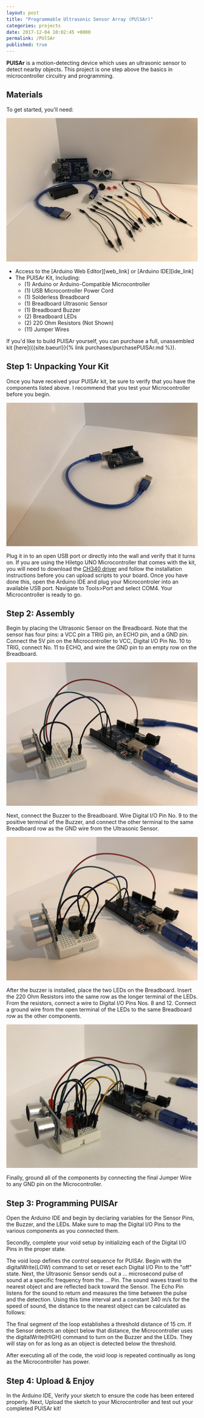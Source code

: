 ```yaml
---
layout: post
title: "Programmable Ultrasonic Sensor Array (PUlSAr)"
categories: projects
date: 2017-12-04 10:02:45 +0000
permalink: /PUlSAr
published: true
---
```


<strong>PUlSAr</strong> is a motion-detecting device which uses an ultrasonic sensor to detect nearby objects. This project is one step above the basics in microcontroller circuitry and programming.

<h2>Materials</h2>
To get started, you'll need:

![Kit Image][kit_image]

<ul>
<li>Access to the [Arduino Web Editor][web_link] or [Arduino IDE][ide_link]</li>
<li>The PUlSAr Kit, Including:
  <ul>
  <li>(1) Arduino or Arduino-Compatible Microcontroller</li>
  <li>(1) USB Microcontroller Power Cord</li>
  <li>(1) Solderless Breadboard</li>
  <li>(1) Breadboard Ultrasonic Sensor</li>
  <li>(1) Breadboard Buzzer</li>
  <li>(2) Breadboard LEDs</li>
  <li>(2) 220 Ohm Resistors (Not Shown)</li>
  <li>(11) Jumper Wires</li>
  </ul>
</li>
</ul>

If you'd like to build PUlSAr yourself, you can purchase a full, unassembled kit [here]({{site.baeurl}}{% link purchases/purchasePUlSAr.md %}).

<h2>Step 1: Unpacking Your Kit</h2>

Once you have received your PUlSAr kit, be sure to verify that you have the components listed above. I recommend that you test your Microcontroller before you begin. 

![Microcontroller Image][microcontroller_image]

Plug it in to an open USB port or directly into the wall and verify that it turns on. If you are using the Hiletgo UNO Microcontroller that comes with the kit, you will need to download the [CH340 driver][driver_link] and follow the installation instructions before you can upload scripts to your board. Once you have done this, open the Arduino IDE and plug your Microcontroler into an available USB port. Navigate to Tools>Port and select COM4. Your Microcontroller is ready to go. 

<h2>Step 2: Assembly</h2>

Begin by placing the Ultrasonic Sensor on the Breadboard. Note that the sensor has four pins: a VCC pin a TRIG pin, an ECHO pin, and a GND pin. Connect the 5V pin on the Microcontroller to VCC, Digital I/O Pin No. 10 to TRIG, connect No. 11 to ECHO, and wire the GND pin to an empty row on the Breadboard.

![Sensor Image][sensor_image]

Next, connect the Buzzer to the Breadboard. Wire Digital I/O Pin No. 9 to the positive terminal of the Buzzer, and connect the other terminal to the same Breadboard row as the GND wire from the Ultrasonic Sensor.

![Buzzer Image][buzzer_image]

After the buzzer is installed, place the two LEDs on the Breadboard. Insert the 220 Ohm Resistors into the same row as the longer terminal of the LEDs. From the resistors, connect a wire to Digital I/O Pins Nos. 8 and 12. Connect a ground wire from the open terminal of the LEDs to the same Breadboard row as the other components.

![LED Image][led_image]

Finally, ground all of the components by connecting the final Jumper Wire to any GND pin on the Microcontroller.

<h2>Step 3: Programming PUlSAr</h2>

Open the Arduino IDE and begin by declaring variables for the Sensor Pins, the Buzzer, and the LEDs. Make sure to map the Digital I/O Pins to the various components as you connected them.

Secondly, complete your void setup by initializing each of the Digital I/O Pins in the proper state.

The void loop defines the control sequence for PUlSAr. Begin with the digitalWrite(LOW) command to set or reset each Digital I/O Pin to the "off" state. Next, the Ultrasonic Sensor sends out a ... microsecond pulse of sound at a specific frequency from the ... Pin. The sound waves travel to the nearest object and are reflected back toward the Sensor. The Echo Pin listens for the sound to return and measures the time between the pulse and the detection. Using this time interval and a constant 340 m/s for the speed of sound, the distance to the nearest object can be calculated as follows:

The final segment of the loop establishes a threshold distance of 15 cm. If the Sensor detects an object below that distance, the Microcontroller uses the digitalWrite(HIGH) command to turn on the Buzzer and the LEDs. They will stay on for as long as an object is detected below the threshold.

After executing all of the code, the void loop is repeated continually as long as the Microcontroller has power.

<h2>Step 4: Upload & Enjoy</h2>

In the Arduino IDE, Verify your sketch to ensure the code has been entered properly. Next, Upload the sketch to your Microcontroller and test out your completed PUlSAr kit!

[web_link]: https://create.arduino.cc/projecthub/Arduino_Genuino/getting-started-with-the-arduino-web-editor-4b3e4a
[ide_link]: https://www.arduino.cc/en/Main/Software
[driver_link]: https://sparks.gogo.co.nz/ch340.html

[kit_image]: /assets/PUlSAr_Kit.jpg
[microcontroller_image]: /assets/Hiletgo_Microcontroller.jpg
[sensor_image]: /assets/PUlSAr_Sensor_Wiring.jpg
[buzzer_image]: /assets/PUlSAr_Buzzer_Wiring.jpg
[led_image]: /assets/PUlSAr_LED_Wiring.jpg
